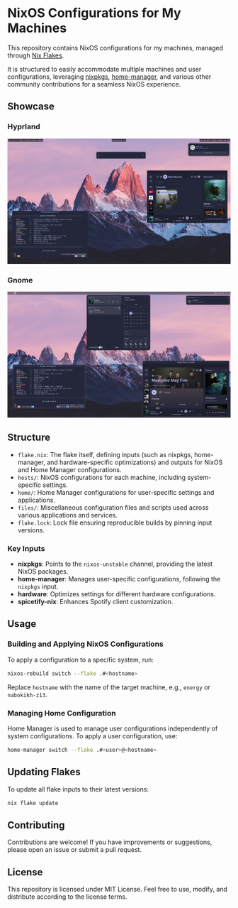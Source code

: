# NixOS Configurations for My Machines

This repository contains NixOS configurations for my machines, managed through [Nix Flakes](https://nixos.wiki/wiki/Flakes).

It is structured to easily accommodate multiple machines and user configurations, leveraging [nixpkgs](https://github.com/NixOS/nixpkgs), [home-manager](https://github.com/nix-community/home-manager), and various other community contributions for a seamless NixOS experience.

## Showcase

### Hyprland

![hyprland](./files/screenshots/2024-05-06.png)

### Gnome

![gnome](./files/screenshots/2024-07-02.png)

## Structure

- `flake.nix`: The flake itself, defining inputs (such as nixpkgs, home-manager, and hardware-specific optimizations) and outputs for NixOS and Home Manager configurations.
- `hosts/`: NixOS configurations for each machine, including system-specific settings.
- `home/`: Home Manager configurations for user-specific settings and applications.
- `files/`: Miscellaneous configuration files and scripts used across various applications and services.
- `flake.lock`: Lock file ensuring reproducible builds by pinning input versions.

### Key Inputs

- **nixpkgs**: Points to the `nixos-unstable` channel, providing the latest NixOS packages.
- **home-manager**: Manages user-specific configurations, following the `nixpkgs` input.
- **hardware**: Optimizes settings for different hardware configurations.
- **spicetify-nix**: Enhances Spotify client customization.

## Usage

### Building and Applying NixOS Configurations

To apply a configuration to a specific system, run:

```sh
nixos-rebuild switch --flake .#<hostname>
```

Replace `hostname` with the name of the target machine, e.g., `energy` or `nabokikh-z13`.

### Managing Home Configuration

Home Manager is used to manage user configurations independently of system configurations. To apply a user configuration, use:

```sh
home-manager switch --flake .#<user>@<hostname>
```

## Updating Flakes

To update all flake inputs to their latest versions:

```sh
nix flake update
```

## Contributing

Contributions are welcome! If you have improvements or suggestions, please open an issue or submit a pull request.

## License

This repository is licensed under MIT License. Feel free to use, modify, and distribute according to the license terms.
